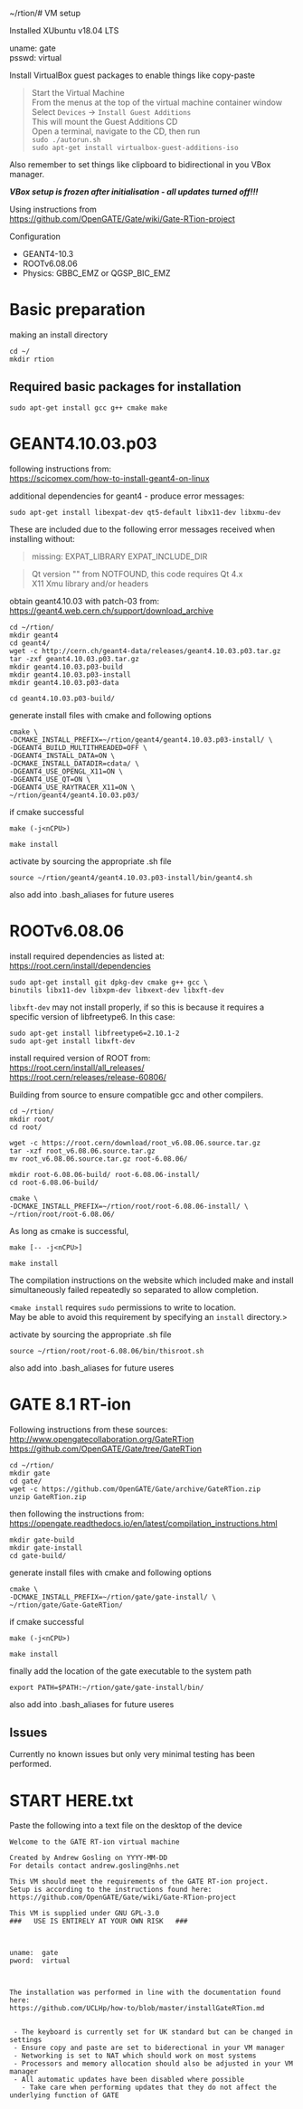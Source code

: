 ~/rtion/# VM setup

Installed XUbuntu v18.04 LTS

uname: gate<br>
psswd: virtual

Install VirtualBox guest packages to enable things like copy-paste

> Start the Virtual Machine<br>
> From the menus at the top of the virtual machine container window<br>
> Select `Devices` -> `Install Guest Additions`<br>
> This will mount the Guest Additions CD<br>
> Open a terminal, navigate to the CD, then run<br>
> `sudo ./autorun.sh`<br>
> `sudo apt-get install virtualbox-guest-additions-iso`<br>

Also remember to set things like clipboard to bidirectional in you VBox manager.

**_VBox setup is frozen after initialisation - all updates turned off!!!_**

Using instructions from<br>
<https://github.com/OpenGATE/Gate/wiki/Gate-RTion-project>

Configuration

- GEANT4-10.3
- ROOTv6.08.06
- Physics: GBBC_EMZ or QGSP_BIC_EMZ

# Basic preparation

making an install directory<br>

```console
cd ~/
mkdir rtion
```

## Required basic packages for installation

```console
sudo apt-get install gcc g++ cmake make
```

# GEANT4.10.03.p03

following instructions from:<br>
<https://scicomex.com/how-to-install-geant4-on-linux>

additional dependencies for geant4 - produce error messages:

```console
sudo apt-get install libexpat-dev qt5-default libx11-dev libxmu-dev
```

These are included due to the following error messages received when installing without:

> missing: EXPAT_LIBRARY EXPAT_INCLUDE_DIR

> Qt version "" from NOTFOUND, this code requires Qt 4.x<br>
> X11 Xmu library and/or headers

obtain geant4.10.03 with patch-03 from:<br>
<https://geant4.web.cern.ch/support/download_archive>

```console
cd ~/rtion/
mkdir geant4
cd geant4/
wget -c http://cern.ch/geant4-data/releases/geant4.10.03.p03.tar.gz
tar -zxf geant4.10.03.p03.tar.gz
mkdir geant4.10.03.p03-build
mkdir geant4.10.03.p03-install
mkdir geant4.10.03.p03-data
```

```console
cd geant4.10.03.p03-build/
```

generate install files with cmake and following options

```console
cmake \
-DCMAKE_INSTALL_PREFIX=~/rtion/geant4/geant4.10.03.p03-install/ \
-DGEANT4_BUILD_MULTITHREADED=OFF \
-DGEANT4_INSTALL_DATA=ON \
-DCMAKE_INSTALL_DATADIR=cdata/ \
-DGEANT4_USE_OPENGL_X11=ON \
-DGEANT4_USE_QT=ON \
-DGEANT4_USE_RAYTRACER_X11=ON \
~/rtion/geant4/geant4.10.03.p03/
```

if cmake successful

```console
make (-j<nCPU>)

make install
```

activate by sourcing the appropriate .sh file

```console
source ~/rtion/geant4/geant4.10.03.p03-install/bin/geant4.sh
```

also add into .bash_aliases for future useres

# ROOTv6.08.06

install required dependencies as listed at:<br>
<https://root.cern/install/dependencies>

```console
sudo apt-get install git dpkg-dev cmake g++ gcc \
binutils libx11-dev libxpm-dev libxext-dev libxft-dev
```

`libxft-dev` may not install properly, if so this is because it requires a specific version of libfreetype6.  In this case:
```console
sudo apt-get install libfreetype6=2.10.1-2
sudo apt-get install libxft-dev
```

install required version of ROOT from:<br>
<https://root.cern/install/all_releases/><br>
<https://root.cern/releases/release-60806/><br>

Building from source to ensure compatible gcc and other compilers.

```console
cd ~/rtion/
mkdir root/
cd root/

wget -c https://root.cern/download/root_v6.08.06.source.tar.gz
tar -xzf root_v6.08.06.source.tar.gz
mv root_v6.08.06.source.tar.gz root-6.08.06/
```

```console
mkdir root-6.08.06-build/ root-6.08.06-install/
cd root-6.08.06-build/
```

```console
cmake \
-DCMAKE_INSTALL_PREFIX=~/rtion/root/root-6.08.06-install/ \
~/rtion/root/root-6.08.06/
```

As long as cmake is successful,

```console
make [-- -j<nCPU>]

make install
```
The compilation instructions on the website which included make and install simultaneously failed repeatedly so separated to allow completion.

<`make install` requires `sudo` permissions to write to location.<br>
May be able to avoid this requirement by specifying an `install` directory.>

activate by sourcing the appropriate .sh file

```console
source ~/rtion/root/root-6.08.06/bin/thisroot.sh
```

also add into .bash_aliases for future useres

# GATE 8.1 RT-ion

Following instructions from these sources:<br>
<http://www.opengatecollaboration.org/GateRTion><br>
<https://github.com/OpenGATE/Gate/tree/GateRTion>

```console
cd ~/rtion/
mkdir gate
cd gate/
wget -c https://github.com/OpenGATE/Gate/archive/GateRTion.zip
unzip GateRTion.zip
```

then following the instructions from:<br>
<https://opengate.readthedocs.io/en/latest/compilation_instructions.html>

```console
mkdir gate-build
mkdir gate-install
cd gate-build/
```

generate install files with cmake and following options

```console
cmake \
-DCMAKE_INSTALL_PREFIX=~/rtion/gate/gate-install/ \
~/rtion/gate/Gate-GateRTion/
```

if cmake successful

```console
make (-j<nCPU>)

make install
```

finally add the location of the gate executable to the system path

```console
export PATH=$PATH:~/rtion/gate/gate-install/bin/
```

also add into .bash_aliases for future useres

## Issues

Currently no known issues but only very minimal testing has been performed.

# START HERE.txt

Paste the following into a text file on the desktop of the device

```
Welcome to the GATE RT-ion virtual machine

Created by Andrew Gosling on YYYY-MM-DD
For details contact andrew.gosling@nhs.net

This VM should meet the requirements of the GATE RT-ion project.
Setup is according to the instructions found here:
https://github.com/OpenGATE/Gate/wiki/Gate-RTion-project

This VM is supplied under GNU GPL-3.0
###   USE IS ENTIRELY AT YOUR OWN RISK   ###



uname:  gate
pword:  virtual



The installation was performed in line with the documentation found here:
https://github.com/UCLHp/how-to/blob/master/installGateRTion.md


 - The keyboard is currently set for UK standard but can be changed in settings
 - Ensure copy and paste are set to biderectional in your VM manager
 - Networking is set to NAT which should work on most systems
 - Processors and memory allocation should also be adjusted in your VM manager
 - All automatic updates have been disabled where possible
   - Take care when performing updates that they do not affect the underlying function of GATE
```
